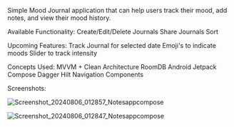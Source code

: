 Simple Mood Journal application that can help users track their mood, add notes, and view their mood history.

Available Functionality: Create/Edit/Delete Journals Share Journals Sort

Upcoming Features: Track Journal for selected date Emoji's to indicate moods Slider to track intensity

Concepts Used: MVVM + Clean Architecture RoomDB Android Jetpack Compose Dagger Hilt Navigation Components


Screenshots:

![Screenshot_20240806_012857_Notesappcompose](https://github.com/user-attachments/assets/42157a76-3a61-47f8-9009-63e8ac891964)

![Screenshot_20240806_012847_Notesappcompose](https://github.com/user-attachments/assets/ad75c773-9faa-4e50-8909-0efe96c598e4)


